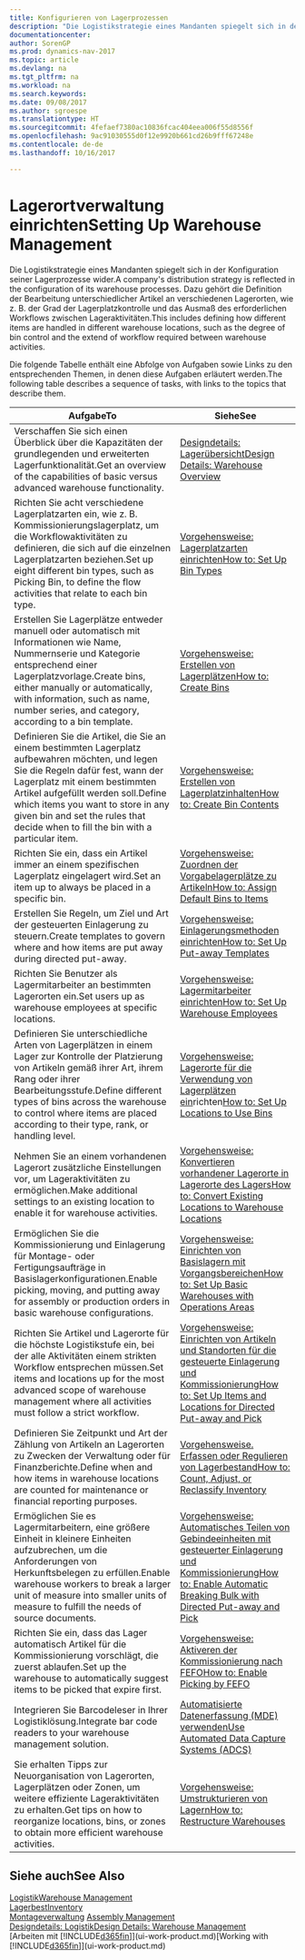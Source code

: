 ```yaml
---
title: Konfigurieren von Lagerprozessen
description: "Die Logistikstrategie eines Mandanten spiegelt sich in der Konfiguration seiner Lagerprozesse wider. Dazu gehört die Definition der Bearbeitung unterschiedlicher Artikel an verschiedenen Lagerorten, wie z. B. der Grad der Lagerplatzkontrolle und das Ausmaß des erforderlichen Workflows zwischen Lageraktivitäten."
documentationcenter: 
author: SorenGP
ms.prod: dynamics-nav-2017
ms.topic: article
ms.devlang: na
ms.tgt_pltfrm: na
ms.workload: na
ms.search.keywords: 
ms.date: 09/08/2017
ms.author: sgroespe
ms.translationtype: HT
ms.sourcegitcommit: 4fefaef7380ac10836fcac404eea006f55d8556f
ms.openlocfilehash: 9ac91030555d0f12e9920b661cd26b9fff67248e
ms.contentlocale: de-de
ms.lasthandoff: 10/16/2017

---
```

# <a name="setting-up-warehouse-management"></a><span data-ttu-id="f3838-104">Lagerortverwaltung einrichten</span><span class="sxs-lookup"><span data-stu-id="f3838-104">Setting Up Warehouse Management</span></span>
<span data-ttu-id="f3838-105">Die Logistikstrategie eines Mandanten spiegelt sich in der Konfiguration seiner Lagerprozesse wider.</span><span class="sxs-lookup"><span data-stu-id="f3838-105">A company's distribution strategy is reflected in the configuration of its warehouse processes.</span></span> <span data-ttu-id="f3838-106">Dazu gehört die Definition der Bearbeitung unterschiedlicher Artikel an verschiedenen Lagerorten, wie z. B. der Grad der Lagerplatzkontrolle und das Ausmaß des erforderlichen Workflows zwischen Lageraktivitäten.</span><span class="sxs-lookup"><span data-stu-id="f3838-106">This includes defining how different items are handled in different warehouse locations, such as the degree of bin control and the extend of workflow required between warehouse activities.</span></span>  

 <span data-ttu-id="f3838-107">Die folgende Tabelle enthält eine Abfolge von Aufgaben sowie Links zu den entsprechenden Themen, in denen diese Aufgaben erläutert werden.</span><span class="sxs-lookup"><span data-stu-id="f3838-107">The following table describes a sequence of tasks, with links to the topics that describe them.</span></span>   

|<span data-ttu-id="f3838-108">**Aufgabe**</span><span class="sxs-lookup"><span data-stu-id="f3838-108">**To**</span></span>|<span data-ttu-id="f3838-109">**Siehe**</span><span class="sxs-lookup"><span data-stu-id="f3838-109">**See**</span></span>|  
|------------|-------------|  
|<span data-ttu-id="f3838-110">Verschaffen Sie sich einen Überblick über die Kapazitäten der grundlegenden und erweiterten Lagerfunktionalität.</span><span class="sxs-lookup"><span data-stu-id="f3838-110">Get an overview of the capabilities of basic versus advanced warehouse functionality.</span></span>|[<span data-ttu-id="f3838-111">Designdetails: Lagerübersicht</span><span class="sxs-lookup"><span data-stu-id="f3838-111">Design Details: Warehouse Overview</span></span>](design-details-warehouse-overview.md)|  
|<span data-ttu-id="f3838-112">Richten Sie acht verschiedene Lagerplatzarten ein, wie z. B. Kommissionierungslagerplatz, um die Workflowaktivitäten zu definieren, die sich auf die einzelnen Lagerplatzarten beziehen.</span><span class="sxs-lookup"><span data-stu-id="f3838-112">Set up eight different bin types, such as Picking Bin, to define the flow activities that relate to each bin type.</span></span>|[<span data-ttu-id="f3838-113">Vorgehensweise: Lagerplatzarten einrichten</span><span class="sxs-lookup"><span data-stu-id="f3838-113">How to: Set Up Bin Types</span></span>](warehouse-how-to-set-up-bin-types.md)|  
|<span data-ttu-id="f3838-114">Erstellen Sie Lagerplätze entweder manuell oder automatisch mit Informationen wie Name, Nummernserie und Kategorie entsprechend einer Lagerplatzvorlage.</span><span class="sxs-lookup"><span data-stu-id="f3838-114">Create bins, either manually or automatically, with information, such as name, number series, and category, according to a bin template.</span></span>|[<span data-ttu-id="f3838-115">Vorgehensweise: Erstellen von Lagerplätzen</span><span class="sxs-lookup"><span data-stu-id="f3838-115">How to: Create Bins</span></span>](warehouse-how-to-create-individual-bins.md)|  
|<span data-ttu-id="f3838-116">Definieren Sie die Artikel, die Sie an einem bestimmten Lagerplatz aufbewahren möchten, und legen Sie die Regeln dafür fest, wann der Lagerplatz mit einem bestimmten Artikel aufgefüllt werden soll.</span><span class="sxs-lookup"><span data-stu-id="f3838-116">Define which items you want to store in any given bin and set the rules that decide when to fill the bin with a particular item.</span></span>|[<span data-ttu-id="f3838-117">Vorgehensweise: Erstellen von Lagerplatzinhalten</span><span class="sxs-lookup"><span data-stu-id="f3838-117">How to: Create Bin Contents</span></span>](warehouse-how-to-set-up-bin-contents.md)|  
|<span data-ttu-id="f3838-118">Richten Sie ein, dass ein Artikel immer an einem spezifischen Lagerplatz eingelagert wird.</span><span class="sxs-lookup"><span data-stu-id="f3838-118">Set an item up to always be placed in a specific bin.</span></span>|[<span data-ttu-id="f3838-119">Vorgehensweise: Zuordnen der Vorgabelagerplätze zu Artikeln</span><span class="sxs-lookup"><span data-stu-id="f3838-119">How to: Assign Default Bins to Items</span></span>](warehouse-how-to-assign-default-bins-to-items.md)|
|<span data-ttu-id="f3838-120">Erstellen Sie Regeln, um Ziel und Art der gesteuerten Einlagerung zu steuern.</span><span class="sxs-lookup"><span data-stu-id="f3838-120">Create templates to govern where and how items are put away during directed put-away.</span></span>|[<span data-ttu-id="f3838-121">Vorgehensweise: Einlagerungsmethoden einrichten</span><span class="sxs-lookup"><span data-stu-id="f3838-121">How to: Set Up Put-away Templates</span></span>](warehouse-how-to-set-up-put-away-templates.md)|
|<span data-ttu-id="f3838-122">Richten Sie Benutzer als Lagermitarbeiter an bestimmten Lagerorten ein.</span><span class="sxs-lookup"><span data-stu-id="f3838-122">Set users up as warehouse employees at specific locations.</span></span>|[<span data-ttu-id="f3838-123">Vorgehensweise: Lagermitarbeiter einrichten</span><span class="sxs-lookup"><span data-stu-id="f3838-123">How to: Set Up Warehouse Employees</span></span>](warehouse-how-to-set-up-warehouse-employees.md)|
|<span data-ttu-id="f3838-124">Definieren Sie unterschiedliche Arten von Lagerplätzen in einem Lager zur Kontrolle der Platzierung von Artikeln gemäß ihrer Art, ihrem Rang oder ihrer Bearbeitungsstufe.</span><span class="sxs-lookup"><span data-stu-id="f3838-124">Define different types of bins across the warehouse to control where items are placed according to their type, rank, or handling level.</span></span>|<span data-ttu-id="f3838-125">[Vorgehensweise: Lagerorte für die Verwendung von Lagerplätzen ein](warehouse-how-to-set-up-locations-to-use-bins.md)richten</span><span class="sxs-lookup"><span data-stu-id="f3838-125">[How to: Set Up Locations to Use Bins](warehouse-how-to-set-up-locations-to-use-bins.md)</span></span>|
|<span data-ttu-id="f3838-126">Nehmen Sie an einem vorhandenen Lagerort zusätzliche Einstellungen vor, um Lageraktivitäten zu ermöglichen.</span><span class="sxs-lookup"><span data-stu-id="f3838-126">Make additional settings to an existing location to enable it for warehouse activities.</span></span>|[<span data-ttu-id="f3838-127">Vorgehensweise: Konvertieren vorhandener Lagerorte in Lagerorte des Lagers</span><span class="sxs-lookup"><span data-stu-id="f3838-127">How to: Convert Existing Locations to Warehouse Locations</span></span>](warehouse-how-to-convert-existing-locations-to-warehouse-locations.md)|
|<span data-ttu-id="f3838-128">Ermöglichen Sie die Kommissionierung und Einlagerung für Montage- oder Fertigungsaufträge in Basislagerkonfigurationen.</span><span class="sxs-lookup"><span data-stu-id="f3838-128">Enable picking, moving, and putting away for assembly or production orders in basic warehouse configurations.</span></span>|[<span data-ttu-id="f3838-129">Vorgehensweise: Einrichten von Basislagern mit Vorgangsbereichen</span><span class="sxs-lookup"><span data-stu-id="f3838-129">How to: Set Up Basic Warehouses with Operations Areas</span></span>](warehouse-how-to-set-up-basic-warehouses-with-operations-areas.md)|  
|<span data-ttu-id="f3838-130">Richten Sie Artikel und Lagerorte für die höchste Logistikstufe ein, bei der alle Aktivitäten einem strikten Workflow entsprechen müssen.</span><span class="sxs-lookup"><span data-stu-id="f3838-130">Set items and locations up for the most advanced scope of warehouse management where all activities must follow a strict workflow.</span></span>|[<span data-ttu-id="f3838-131">Vorgehensweise: Einrichten von Artikeln und Standorten für die gesteuerte Einlagerung und Kommissionierung</span><span class="sxs-lookup"><span data-stu-id="f3838-131">How to: Set Up Items and Locations for Directed Put-away and Pick</span></span>](warehouse-how-to-set-up-items-for-directed-put-away-and-pick.md)|  
|<span data-ttu-id="f3838-132">Definieren Sie Zeitpunkt und Art der Zählung von Artikeln an Lagerorten zu Zwecken der Verwaltung oder für Finanzberichte.</span><span class="sxs-lookup"><span data-stu-id="f3838-132">Define when and how items in warehouse locations are counted for maintenance or financial reporting purposes.</span></span>|[<span data-ttu-id="f3838-133">Vorgehensweise. Erfassen oder Regulieren von Lagerbestand</span><span class="sxs-lookup"><span data-stu-id="f3838-133">How to: Count, Adjust, or Reclassify Inventory</span></span>](inventory-how-count-adjust-reclassify.md)|
|<span data-ttu-id="f3838-134">Ermöglichen Sie es Lagermitarbeitern, eine größere Einheit in kleinere Einheiten aufzubrechen, um die Anforderungen von Herkunftsbelegen zu erfüllen.</span><span class="sxs-lookup"><span data-stu-id="f3838-134">Enable warehouse workers to break a larger unit of measure into smaller units of measure to fulfill the needs of source documents.</span></span>|[<span data-ttu-id="f3838-135">Vorgehensweise: Automatisches Teilen von Gebindeeinheiten mit gesteuerter Einlagerung und Kommissionierung</span><span class="sxs-lookup"><span data-stu-id="f3838-135">How to: Enable Automatic Breaking Bulk with Directed Put-away and Pick</span></span>](warehouse-enable-automatic-breaking-bulk-with-directed-put-away-and-pick.md)|  
|<span data-ttu-id="f3838-136">Richten Sie ein, dass das Lager automatisch Artikel für die Kommissionierung vorschlägt, die zuerst ablaufen.</span><span class="sxs-lookup"><span data-stu-id="f3838-136">Set up the warehouse to automatically suggest items to be picked that expire first.</span></span>|[<span data-ttu-id="f3838-137">Vorgehensweise: Aktiveren der Kommissionierung nach FEFO</span><span class="sxs-lookup"><span data-stu-id="f3838-137">How to: Enable Picking by FEFO</span></span>](warehouse-picking-by-fefo.md)|
|<span data-ttu-id="f3838-138">Integrieren Sie Barcodeleser in Ihrer Logistiklösung.</span><span class="sxs-lookup"><span data-stu-id="f3838-138">Integrate bar code readers to your warehouse management solution.</span></span>|[<span data-ttu-id="f3838-139">Automatisierte Datenerfassung (MDE) verwenden</span><span class="sxs-lookup"><span data-stu-id="f3838-139">Use Automated Data Capture Systems (ADCS)</span></span>](warehouse-use-automated-data-capture-systems-adcs.md)|  
|<span data-ttu-id="f3838-140">Sie erhalten Tipps zur Neuorganisation von Lagerorten, Lagerplätzen oder Zonen, um weitere effiziente Lageraktivitäten zu erhalten.</span><span class="sxs-lookup"><span data-stu-id="f3838-140">Get tips on how to reorganize locations, bins, or zones to obtain more efficient warehouse activities.</span></span>|[<span data-ttu-id="f3838-141">Vorgehensweise: Umstrukturieren von Lagern</span><span class="sxs-lookup"><span data-stu-id="f3838-141">How to: Restructure Warehouses</span></span>](warehouse-how-to-restructure-warehouses.md)|  

## <a name="see-also"></a><span data-ttu-id="f3838-142">Siehe auch</span><span class="sxs-lookup"><span data-stu-id="f3838-142">See Also</span></span>  
[<span data-ttu-id="f3838-143">Logistik</span><span class="sxs-lookup"><span data-stu-id="f3838-143">Warehouse Management</span></span>](warehouse-manage-warehouse.md)  
[<span data-ttu-id="f3838-144">Lagerbest</span><span class="sxs-lookup"><span data-stu-id="f3838-144">Inventory</span></span>](inventory-manage-inventory.md)  
<span data-ttu-id="f3838-145">[Montageverwaltung](assembly-assemble-items.md)  </span><span class="sxs-lookup"><span data-stu-id="f3838-145">[Assembly Management](assembly-assemble-items.md)  </span></span>  
[<span data-ttu-id="f3838-146">Designdetails: Logistik</span><span class="sxs-lookup"><span data-stu-id="f3838-146">Design Details: Warehouse Management</span></span>](design-details-warehouse-management.md)  
<span data-ttu-id="f3838-147">[Arbeiten mit [!INCLUDE[d365fin](includes/d365fin_md.md)]](ui-work-product.md)</span><span class="sxs-lookup"><span data-stu-id="f3838-147">[Working with [!INCLUDE[d365fin](includes/d365fin_md.md)]](ui-work-product.md)</span></span>

